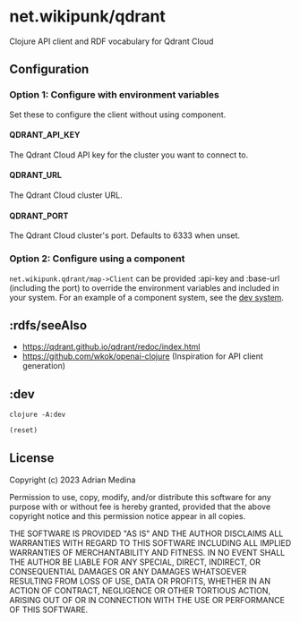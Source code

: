 # net.wikipunk/qdrant
Clojure API client and RDF vocabulary for Qdrant Cloud

## Configuration
### Option 1: Configure with environment variables 
Set these to configure the client without using component.
#### QDRANT_API_KEY 
The Qdrant Cloud API key for the cluster you want to connect to.
#### QDRANT_URL 
The Qdrant Cloud cluster URL.
#### QDRANT_PORT
The Qdrant Cloud cluster's port. Defaults to 6333 when unset.

### Option 2: Configure using a component
`net.wikipunk.qdrant/map->Client` can be provided :api-key and
:base-url (including the port) to override the environment variables
and included in your system. For an example of a component system, see
the [dev system](dev/system.edn).

## :rdfs/seeAlso 
* https://qdrant.github.io/qdrant/redoc/index.html
* https://github.com/wkok/openai-clojure (Inspiration for API client generation)

## :dev

``` shell
clojure -A:dev
```

``` clojure
(reset)
```

## License

Copyright (c) 2023 Adrian Medina

Permission to use, copy, modify, and/or distribute this software for
any purpose with or without fee is hereby granted, provided that the
above copyright notice and this permission notice appear in all
copies.

THE SOFTWARE IS PROVIDED "AS IS" AND THE AUTHOR DISCLAIMS ALL
WARRANTIES WITH REGARD TO THIS SOFTWARE INCLUDING ALL IMPLIED
WARRANTIES OF MERCHANTABILITY AND FITNESS. IN NO EVENT SHALL THE
AUTHOR BE LIABLE FOR ANY SPECIAL, DIRECT, INDIRECT, OR CONSEQUENTIAL
DAMAGES OR ANY DAMAGES WHATSOEVER RESULTING FROM LOSS OF USE, DATA OR
PROFITS, WHETHER IN AN ACTION OF CONTRACT, NEGLIGENCE OR OTHER
TORTIOUS ACTION, ARISING OUT OF OR IN CONNECTION WITH THE USE OR
PERFORMANCE OF THIS SOFTWARE.
